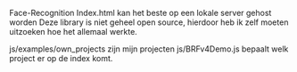 Face-Recognition
Index.html kan het beste op een lokale server gehost worden
Deze library is niet geheel open source, hierdoor heb ik zelf moeten uitzoeken hoe het allemaal werkte.

js/examples/own_projects zijn mijn projecten
js/BRFv4Demo.js bepaalt welk project er op de index komt.
